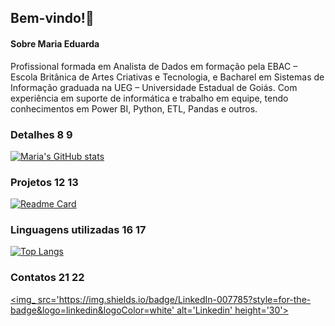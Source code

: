## Bem-vindo!👋

#### Sobre Maria Eduarda
Profissional formada em Analista de Dados em formação pela EBAC – Escola Britânica de Artes Criativas e Tecnologia, 
e Bacharel em Sistemas de Informação graduada na UEG – Universidade Estadual de Goiás. Com experiência em suporte de 
informática e trabalho em equipe, tendo conhecimentos em Power BI, Python, ETL, Pandas e outros.

### Detalhes 8 9 
[![Maria's GitHub stats](https://github-readme-stats.vercel.app/api?username=mariaefoliveira&show_icons=true&theme=dark)](https://github.com/anuraghazra/github-readme-stats)

### Projetos 12 13 
[![Readme Card](https://github-readme-stats.vercel.app/api/pin/?username=mariaefoliveira&repo=Analise-de-Dados&theme=dark)](https://github.com/anuraghazra/github-readme-stats)

### Linguagens utilizadas 16 17 
[![Top Langs](https://github-readme-stats.vercel.app/api/top-langs/?username=mariaefoliveira&layout=compact)](https://github.com/anuraghazra/github-readme-stats)

### Contatos 21 22 
[<img_ src='https://img.shields.io/badge/LinkedIn-007785?style=for-the-badge&logo=linkedin&logoColor=white' alt='Linkedin' height='30'>](https://www.linkedin.com/in/maria-eduarda-falcao-de-oliveira/)
